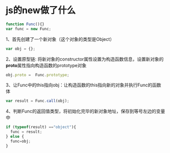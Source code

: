 # js的new做了什么
```javascript
function Func(){}
var func = new Func;
```
1、首先创建了一个新对象（这个对象的类型是Object）
```javascript
var obj = {};
```
2、设置原型链: 将新对象的constructor属性设置为构造函数信息，设置新对象的**proto**属性指向构造函数的prototype对象
```javascript
obj.proto =  Func.prototype;
```
3、让Func中的this指向obj：让构造函数的this指向新的对象并执行Func的函数体
```javascript
var result = Func.call(obj);
```
4、判断Func的返回值类型，将初始化完毕的新对象地址，保存到等号左边的变量中
```javascript
if (typeof(result) =="object"){
  func = result;
} else {
  func=obj;
}
```
